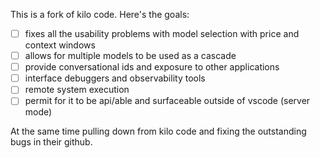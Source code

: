 This is a fork of kilo code. Here's the goals:

 - [ ] fixes all the usability problems with model selection with price and context windows
 - [ ] allows for multiple models to be used as a cascade
 - [ ] provide conversational ids and exposure to other applications
 - [ ] interface debuggers and observability tools
 - [ ] remote system execution
 - [ ] permit for it to be api/able and surfaceable outside of vscode (server mode)

At the same time pulling down from kilo code and fixing the outstanding bugs in their github.

